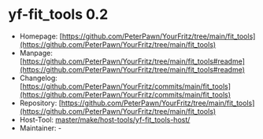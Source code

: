 # yf-fit_tools 0.2
 - Homepage: [https://github.com/PeterPawn/YourFritz/tree/main/fit_tools](https://github.com/PeterPawn/YourFritz/tree/main/fit_tools)
 - Manpage: [https://github.com/PeterPawn/YourFritz/tree/main/fit_tools#readme](https://github.com/PeterPawn/YourFritz/tree/main/fit_tools#readme)
 - Changelog: [https://github.com/PeterPawn/YourFritz/commits/main/fit_tools](https://github.com/PeterPawn/YourFritz/commits/main/fit_tools)
 - Repository: [https://github.com/PeterPawn/YourFritz/tree/main/fit_tools](https://github.com/PeterPawn/YourFritz/tree/main/fit_tools)
 - Host-Tool: [master/make/host-tools/yf-fit_tools-host/](https://github.com/Freetz-NG/freetz-ng/tree/master/make/host-tools/yf-fit_tools-host/)
 - Maintainer: -

